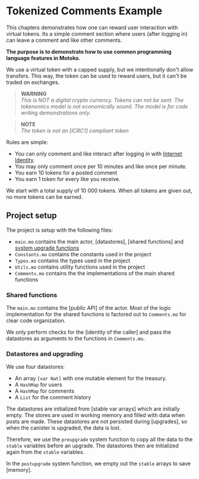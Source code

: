 # Tokenized Comments Example

This chapters demonstrates how one can reward user interaction with virtual tokens. Its a simple comment section where users (after logging in) can leave a comment and like other comments.

**The purpose is to demonstrate how to use common programming language features in Motoko.**

We use a virtual token with a capped supply, but we intentionally don't allow transfers. This way, the token can be used to reward users, but it can't be traded on exchanges.

> **WARNING**  
> _This is NOT a digital crypto currency. Tokens can not be sent. The tokenomics model is not economically sound. The model is for code writing demonstrations only._

> **NOTE**  
> _The token is not an [ICRC1] compliant token_

Rules are simple:
- You can only comment and like interact after logging in with [Internet Identity](https://identity.internetcomputer.org/).
- You may only comment once per 10 minutes and like once per minute.
- You earn 10 tokens for a posted comment
- You earn 1 token for every like you receive.

We start with a total supply of 10 000 tokens. When all tokens are given out, no more tokens can be earned.

## Project setup
The project is setup with the following files:
- `main.mo` contains the main actor, [datastores], [shared functions] and [system upgrade functions](#datastores-and-upgrading)
- `Constants.mo` contains the constants used in the project
- `Types.mo` contains the types used in the project
- `Utils.mo` contains utility functions used in the project
- `Comments.mo` contains the the implementations of the main shared functions

### Shared functions
The `main.mo` contains the [public API] of the actor. Most of the logic implementation for the shared functions is factored out to `Comments.mo` for clear code organization. 

We only perform checks for the [identity of the caller] and pass the datastores as arguments to the functions in `Comments.mo`. 

### Datastores and upgrading
We use four datastores:
- An array `[var Nat]` with one mutable element for the treasury.
- A `HashMap` for users
- A `HashMap` for comments
- A `List` for the comment history

The datastores are initialized from [stable var arrays] which are initially empty. The stores are used in working memory and filled with data when posts are made. These datastores are not persisted during [upgrades], so when the canister is upgraded, the data is lost.

Therefore, we use the `preupgrade` system function to copy all the data to the `stable` variables before an upgrade. The datastores then are initialized again from the `stable` variables. 

In the `postupgrade` system function, we empty out the `stable` arrays to save [memory].
